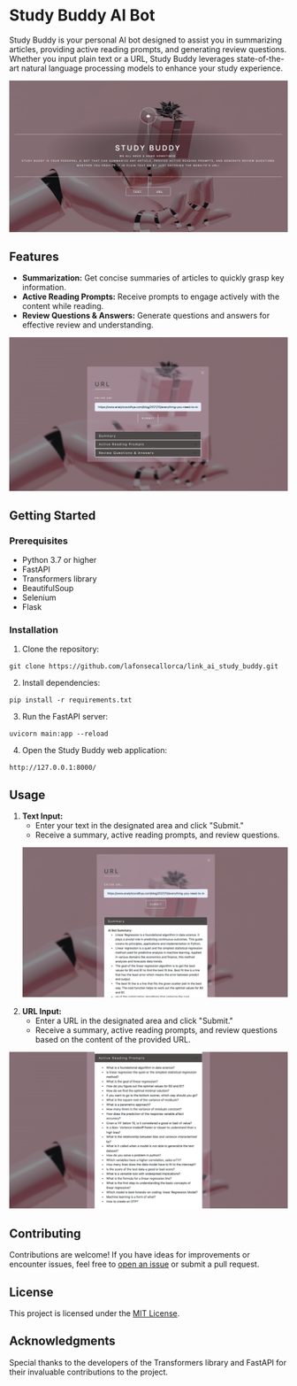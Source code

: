 <h1>
      Study Buddy AI Bot
</h1>

<p>Study Buddy is your personal AI bot designed to assist you in summarizing articles, providing active reading prompts, and generating review questions. Whether you input plain text or a URL, Study Buddy leverages state-of-the-art natural language processing models to enhance your study experience.</p>

![Study Buddy Logo](static/images/study_buddy_logo.png)

<h2>Features</h2>

<ul>
  <li><strong>Summarization:</strong> Get concise summaries of articles to quickly grasp key information.</li>
  <li><strong>Active Reading Prompts:</strong> Receive prompts to engage actively with the content while reading.</li>
  <li><strong>Review Questions & Answers:</strong> Generate questions and answers for effective review and understanding.</li>
</ul>

![Study Buddy URL](static/images/url.png)

<h2>Getting Started</h2>

<h3>Prerequisites</h3>

<ul>
  <li>Python 3.7 or higher</li>
  <li>FastAPI</li>
  <li>Transformers library</li>
  <li>BeautifulSoup</li>
  <li>Selenium</li>
  <li>Flask</li>
</ul>

<h3>Installation</h3>

<ol>
  <li>Clone the repository:</li>
</ol>

<pre><code>git clone https://github.com/lafonsecallorca/link_ai_study_buddy.git</code></pre>

<ol start="2">
  <li>Install dependencies:</li>
</ol>

<pre><code>pip install -r requirements.txt</code></pre>

<ol start="3">
  <li>Run the FastAPI server:</li>
</ol>

<pre><code>uvicorn main:app --reload</code></pre>

<ol start="4">
  <li>Open the Study Buddy web application:</li>
</ol>

<pre><code>http://127.0.0.1:8000/</code></pre>

<h2>Usage</h2>

<ol>
  <li><strong>Text Input:</strong>
      <ul>
          <li>Enter your text in the designated area and click "Submit."</li>
          <li>Receive a summary, active reading prompts, and review questions.</li>
      </ul>
  </li>
      
![Study Buddy Summary](static/images/summary.png)
  <li><strong>URL Input:</strong>
      <ul>
          <li>Enter a URL in the designated area and click "Submit."</li>
          <li>Receive a summary, active reading prompts, and review questions based on the content of the provided URL.</li>
      </ul>
  </li>
</ol>


![Study Buddy Reading](static/images/reading.png)

<h2>Contributing</h2>

<p>Contributions are welcome! If you have ideas for improvements or encounter issues, feel free to <a href="https://github.com/lafonsecallorca/link_ai_study_buddy/issues">open an issue</a> or submit a pull request.</p>

<h2>License</h2>

<p>This project is licensed under the <a href="LICENSE">MIT License</a>.</p>

<h2>Acknowledgments</h2>

<p>Special thanks to the developers of the Transformers library and FastAPI for their invaluable contributions to the project.</p>

